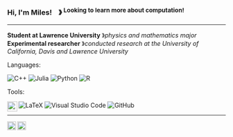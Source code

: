 ### Hi, I'm Miles! &nbsp;&nbsp; &#12299; <sup> Looking to learn more about computation! <sup/>

----
  
**Student at Lawrence University** &#12299;_physics and mathematics major_
<br/>
**Experimental researcher** &#12299;_conducted research at the University of California, Davis and Lawrence University_

Languages:
  
![C++](https://img.shields.io/badge/c++-%2300599C.svg?style=for-the-badge&logo=c%2B%2B&logoColor=white)
![Julia](https://img.shields.io/badge/-Julia-9558B2?style=for-the-badge&logo=julia&logoColor=white)
![Python](https://img.shields.io/badge/python-3670A0?style=for-the-badge&logo=python&logoColor=ffdd54)
![R](https://img.shields.io/badge/r-%23276DC3.svg?style=for-the-badge&logo=r&logoColor=white)
&nbsp;&nbsp;&nbsp;
  
Tools:
  
![LaTeX](https://img.shields.io/badge/latex-%23008080.svg?style=for-the-badge&logo=latex&logoColor=white)
![Visual Studio Code](https://img.shields.io/badge/Visual%20Studio%20Code-0078d7.svg?style=for-the-badge&logo=visual-studio-code&logoColor=white)
![GitHub](https://img.shields.io/badge/github-%23121011.svg?style=for-the-badge&logo=github&logoColor=white)
<img src="https://root-forum.cern.ch/uploads/default/original/2X/3/3fb82b650635bc6d61461f3c47f41786afad4548.png" align="left"  height="23"/>
&nbsp;&nbsp;&nbsp;

----

<a href="https://www.instagram.com/miles.cb/">
  <img align="left" alt="Miles' Instagram" width="20px" src="https://cdn.jsdelivr.net/npm/simple-icons@v3/icons/instagram.svg" />
</a>
<a href="https://www.linkedin.com/in/miles-cochran-branson-b22b721b1/">
  <img align="left" alt="Miles' LinkedIn" width="20px" src="https://cdn.jsdelivr.net/npm/simple-icons@v3/icons/linkedin.svg" />
</a>

<!---
Modeled off of https://github.com/moertel/moertel
-->
